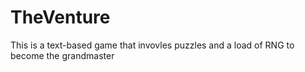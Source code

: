 # TheVenture
This is a text-based game that invovles puzzles and a load of RNG to become the grandmaster
